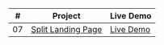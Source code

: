 |  #  | Project                                                          | Live Demo                                               |
| :-: | ---------------------------------------------------------------- | ------------------------------------------------------- |
| 07  | [Split Landing Page](https://joonys.github.io/SplitLandingPage/) | [Live Demo](https://joonys.github.io/SplitLandingPage/) |
